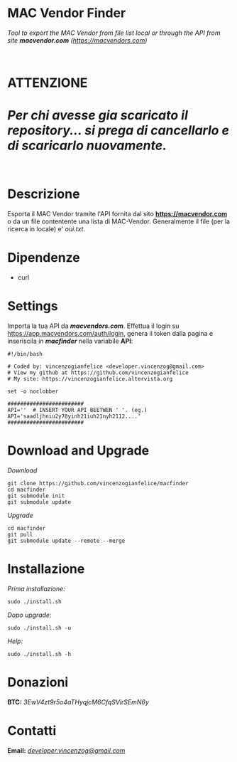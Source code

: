 # MAC Vendor Finder
*Tool to export the MAC Vendor from file list local or through the API from site **macvendor.com** (https://macvendors.com)*

<br />

# ATTENZIONE
# *Per chi avesse gia scaricato il repository... si prega di cancellarlo e di scaricarlo nuovamente.*

<br />

# Descrizione
Esporta il MAC Vendor tramite l'API fornita dal sito **https://macvendor.com**
o da un file contentente una lista di MAC-Vendor. Generalmente il file (per la ricerca in locale) e' *oui.txt*.

# Dipendenze
- curl

# Settings

Importa la tua API da ***macvendors.com***. Effettua il login su https://app.macvendors.com/auth/login, genera il token
dalla pagina e inseriscila in ***macfinder*** nella variabile **API**:
```
#!/bin/bash

# Coded by: vincenzogianfelice <developer.vincenzog@gmail.com>
# View my github at https://github.com/vincenzogianfelice
# My site: https://vincenzogianfelice.altervista.org

set -o noclobber

########################
API=''  # INSERT YOUR API BEETWEN ' '. (eg.) API='saadljhniu2y78yinh21iuh21nyh2112....'
########################
```

# Download and Upgrade

*Download*
```
git clone https://github.com/vincenzogianfelice/macfinder
cd macfinder
git submodule init
git submodule update
```

*Upgrade*
```
cd macfinder
git pull
git submodule update --remote --merge
```

# Installazione

*Prima installazione:*
```
sudo ./install.sh
```

*Dopo upgrade:*
```
sudo ./install.sh -u
```

*Help:*
```
sudo ./install.sh -h
````

# Donazioni

**BTC:** *3EwV4zt9r5o4aTHyqjcM6CfqSVirSEmN6y*

# Contatti

**Email:** *developer.vincenzog@gmail.com*
